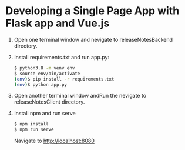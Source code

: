 # Developing a Single Page App with Flask app and Vue.js

1. Open one terminal window and nevigate to releaseNotesBackend directory.
2. Install requirements.txt and run app.py:
   
    ```sh
    $ python3.8 -m venv env
    $ source env/bin/activate
    (env)$ pip install -r requirements.txt
    (env)$ python app.py
    ```

3. Open another terminal window andRun the nevigate to releaseNotesClient directory.
4. Install npm and run serve

    ```sh
    $ npm install
    $ npm run serve
    ```

    Navigate to [http://localhost:8080](http://localhost:8080)
